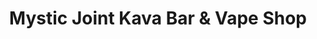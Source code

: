 ---
title: "Mystic Joint Kava Bar & Vape Shop"
url: /cutler-bay/mystic-joint-kava-bar-and-vape-shop/
shop: e-cigarette
---